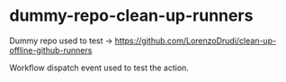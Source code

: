 # dummy-repo-clean-up-runners
Dummy repo used to test -> https://github.com/LorenzoDrudi/clean-up-offline-github-runners

Workflow dispatch event used to test the action.
